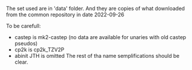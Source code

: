 The set used are in 'data' folder. And they are copies of what downloaded from
the common repository in date
2022-09-26 

To be carefull:
- castep is mk2-castep (no data are available for unaries with old castep pseudos)
- cp2k is cp2k_TZV2P
- abinit JTH is omitted
The rest of tha name semplifications should be clear.

